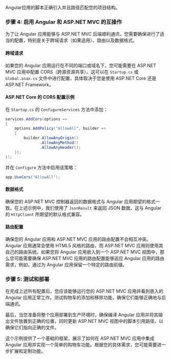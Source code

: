Angular应用的脚本正确引入并且路径匹配您的项目结构。

### 步骤 4: 启用 Angular 和 ASP.NET MVC 的互操作

为了让 Angular 应用能够与 ASP.NET MVC 后端顺利通讯，您需要确保进行了适当的配置，特别是关于跨域请求（如果适用）、路由以及数据格式。

#### 跨域请求

如果您的 Angular 应用运行在不同的端口或域名下，您可能需要在 ASP.NET MVC 应用中配置 CORS（跨源资源共享）。这可以在 `Startup.cs` 或 `Global.asax.cs` 文件中进行配置，具体取决于您是使用 ASP.NET Core 还是 ASP.NET Framework。

#### ASP.NET Core 的 CORS 配置示例

在 `Startup.cs` 的 `ConfigureServices` 方法中添加：

```csharp
services.AddCors(options =>
{
    options.AddPolicy("AllowAll", builder =>
    {
        builder.AllowAnyOrigin()
               .AllowAnyMethod()
               .AllowAnyHeader();
    });
});
```

并在 `Configure` 方法中启用该策略：

```csharp
app.UseCors("AllowAll");
```

#### 数据格式

确保您的 ASP.NET MVC 控制器返回的数据格式与 Angular 应用期望的格式一致。在上述示例中，我们使用了 `JsonResult` 来返回 JSON 数据，这与 Angular 的 `HttpClient` 所期望的默认格式兼容。

#### 路由配置

确保您的 Angular 应用和 ASP.NET MVC 应用的路由配置不会相互冲突。Angular 应用通常会使用 HTML5 风格的路由，而 ASP.NET MVC 应用则使用其自己的路由系统。如果您将 Angular 应用嵌入到一个 ASP.NET MVC 视图中，那么您可能需要确保 ASP.NET MVC 应用的路由配置能够适应 Angular 应用的路由需求，例如，通过为 Angular 应用保留一个特定的路由前缀。

### 步骤 5: 测试和部署

在完成上述所有配置后，您应该能够运行您的 ASP.NET MVC 应用并看到嵌入的 Angular 应用正常工作。测试购物车的添加和移除功能，确保它们能够正确地与后端通讯。

最后，当您准备将整个应用部署到生产环境时，确保编译 Angular 应用并将其输出文件放置到正确的位置，同时更新 ASP.NET MVC 视图中的脚本引用路径，以确保它们指向正确的文件。

这个示例提供了一个基础的框架，展示了如何在 ASP.NET MVC 应用中集成 Angular 应用并实现一个简单的购物车功能。根据您的具体需求，您可能需要进一步扩展和定制功能。